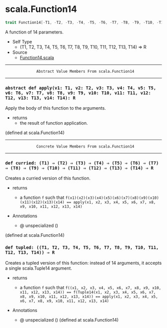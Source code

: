 
#                               scala.Function14                               #

```scala
trait Function14[-T1, -T2, -T3, -T4, -T5, -T6, -T7, -T8, -T9, -T10, -T11, -T12, -T13, -T14, +R] extends AnyRef
```

A function of 14 parameters.

* Self Type
  * (T1, T2, T3, T4, T5, T6, T7, T8, T9, T10, T11, T12, T13, T14) ⇒ R
* Source
  * [Function14.scala](https://github.com/scala/scala/tree/6d09a1ba5f/src/library/scala/Function14.scala#L1)


--------------------------------------------------------------------------------
                  Abstract Value Members From scala.Function14
--------------------------------------------------------------------------------


### `abstract def apply(v1: T1, v2: T2, v3: T3, v4: T4, v5: T5, v6: T6, v7: T7, v8: T8, v9: T9, v10: T10, v11: T11, v12: T12, v13: T13, v14: T14): R` ###

Apply the body of this function to the arguments.

* returns
  * the result of function application.

(defined at scala.Function14)


--------------------------------------------------------------------------------
                  Concrete Value Members From scala.Function14
--------------------------------------------------------------------------------


### `def curried: (T1) ⇒ (T2) ⇒ (T3) ⇒ (T4) ⇒ (T5) ⇒ (T6) ⇒ (T7) ⇒ (T8) ⇒ (T9) ⇒ (T10) ⇒ (T11) ⇒ (T12) ⇒ (T13) ⇒ (T14) ⇒ R` ###

Creates a curried version of this function.

* returns
  * a function `f` such that
     `f(x1)(x2)(x3)(x4)(x5)(x6)(x7)(x8)(x9)(x10)(x11)(x12)(x13)(x14) == apply(x1, x2, x3, x4, x5, x6, x7, x8, x9, x10, x11, x12, x13, x14)`

* Annotations
  * @ unspecialized ()

(defined at scala.Function14)


### `def tupled: ((T1, T2, T3, T4, T5, T6, T7, T8, T9, T10, T11, T12, T13, T14)) ⇒ R` ###

Creates a tupled version of this function: instead of 14 arguments, it accepts a
single scala.Tuple14 argument.

* returns
  * a function `f` such that
     `f((x1, x2, x3, x4, x5, x6, x7, x8, x9, x10, x11, x12, x13, x14)) == f(Tuple14(x1, x2, x3, x4, x5, x6, x7, x8, x9, x10, x11, x12, x13, x14)) == apply(x1, x2, x3, x4, x5, x6, x7, x8, x9, x10, x11, x12, x13, x14)`

* Annotations
  * @ unspecialized ()
(defined at scala.Function14)
